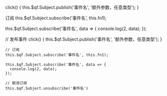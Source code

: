 <!--
 * @Author: PengChaoQun 1152684231@qq.com
 * @Date: 2024-05-03 11:23:34
 * @LastEditors: PengChaoQun 1152684231@qq.com
 * @LastEditTime: 2024-05-03 11:23:41
 * @FilePath: /pcq-js-utils/src/subject/README.md
 * @Description:
-->

click() {
this.$qf.Subject.publish('事件名', '额外参数，任意类型');
}

订阅
this.$qf.Subject.subscribe('事件名', this.fn1);

this.$qf.Subject.subscribe('事件名', data => {
console.log(2, data);
});

// 发布事件
click() {
this.$qf.Subject.publish('事件名', '额外参数，任意类型');
}

    // 订阅
    this.$qf.Subject.subscribe('事件名', this.fn1);

    this.$qf.Subject.subscribe('事件名', data => {
      console.log(2, data);
    });

    // 取消订阅
    this.$qf.Subject.unsubscribe('事件名')

